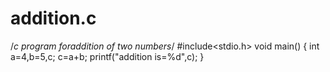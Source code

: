 # addition.c
/*c program foraddition of two numbers*/
#include<stdio.h>
void main()
{
   int a=4,b=5,c;
   c=a+b;
   printf("addition is=%d",c);
}
   
